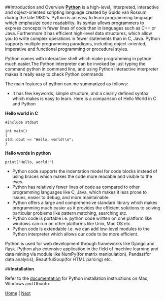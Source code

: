 ##Introduction and Overview
[__Python__](https://www.python.org/) is a high-level, interpreted, interactive and object-oriented scripting language created by Guido van Rossum during the late 1980's. Python is an easy to learn programming language which emphasize  code readability.
Its syntax allows programmers to express concepts in fewer lines of code than in languages such as C++ or Java. Furthermore it has efficient high-level data structures, which allow you to write complex operations in fewer statements than in C, Java. 
Python supports multiple programming paradigms, including object-oriented, imperative and functional programming or procedural styles. 
 
Python comes with interactive shell which make programming in python much easier.The Python interpreter can be invoked by just typing the command python in command line, and using Python interactive interpreter makes it really easy to check Python commands

The main features of python can me summarized as follows:

* It has few keywords, simple structure, and a clearly defined syntax which makes is easy to learn. Here is a comparison of Hello World in C and Python

__Hello world in C__  
  ```
  #include stdout
 
int main()
{
 std::cout << "Hello, world!\n";
}
  ```
__Hello words in python__
  
  ```
  print("Hello, world!")
  ```  
* Python code supports the indentation model for code blocks instead of using braces which makes the code more readable and visible to the eyes.
* Python has relatively fewer lines of code as compared to other programming languages like C, Java, which makes it less prone to issues, easier to debug, and more maintainable.
* Python offers a large and comprehensive standard library which makes programming much easier as it provides the efficient solutions to solving  particular problems like pattern matching, searching etc.
* Python code is portable i.e. python code written on one platform like windows can run on other platforms like Unix, Mac OS etc.
* Python code is extendable i.e. we can add low-level modules to the Python interpreter which allows our code to be more efficient.

Python is used for web development through frameworks like Django and flask. Python also extensive application in the field of machine learning and data mining via module like NumPy(for matrix manipulation), Pandas(for data analysis), BeautifulSoup(for HTML parsing) etc. 

##__Installation__

Refer to the [documentation](https://wiki.python.org/moin/BeginnersGuide/Download) for Python installation instructions on Mac, Windows and Ubuntu.


[Home](https://github.com/joed7/Python/blob/master/home.md)  |  [Next](https://github.com/joed7/fose_python/blob/master/varaible.md)
